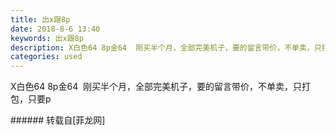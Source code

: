 ```yaml
---
title: 出x跟8p
date: 2018-8-6 13:40
keywords: 出x跟8p
description: X白色64 8p金64  刚买半个月，全部完美机子，要的留言带价，不单卖，只打包，只要p
categories: used
---
```

<td class="t_f" id="postmessage_1601176">

X白色64 8p金64  刚买半个月，全部完美机子，要的留言带价，不单卖，只打包，只要p<br/>
</td>
###### 转载自[菲龙网]